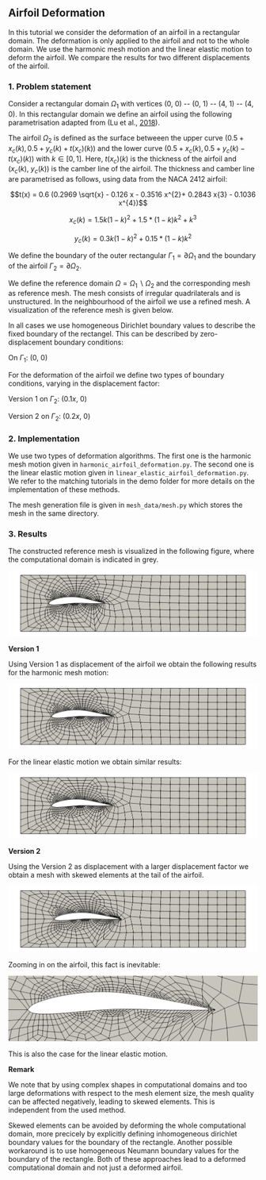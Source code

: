 ## Airfoil Deformation ##

In this tutorial we consider the deformation of an airfoil in a rectangular domain. 
The deformation is only applied to the airfoil and not to the whole domain.
We use the harmonic mesh motion and the linear elastic motion to deform the airfoil. We compare the results for two different displacements of the airfoil.

### 1. Problem statement

Consider a rectangular domain $\Omega_1$ with vertices (0, 0) -- (0, 1) -- (4, 1) -- (4, 0). In this rectangular domain we define an airfoil using the following parametrisation adapted from (Lu et al., [2018](https://doi.org/10.1016/j.ast.2018.04.025)).

The airfoil $\Omega_2$ is defined as the surface betweeen the upper curve  $(0.5+x_c(k), 0.5 + y_c(k) + t(x_c)(k))$ and the lower curve $(0.5+x_c(k), 0.5 + y_c(k) - t(x_c)(k))$ with $k \in [0,1]$. Here, $t(x_c)(k)$ is the thickness of the airfoil and $(x_c(k), \ y_c(k))$ is the camber line of the airfoil. The thickness and camber line are parametrised as follows, using data from the NACA 2412 airfoil: 

$$t(x) = 0.6 (0.2969 \sqrt{x} - 0.126 x - 0.3516 x^{2}+ 0.2843 x{3} - 0.1036 x^{4})$$

$$x_c(k) = 1.5 k (1-k)^{2} + 1.5 * (1-k) k^{2} + k^{3}$$

$$y_c(k) = 0.3 k (1-k)^{2} + 0.15 * (1-k) k^{2}$$

We define the boundary of the outer rectangular $\Gamma_1 = \partial \Omega_1$ and the boundary of the airfoil $\Gamma_2 = \partial \Omega_2$.

We define the reference domain $\Omega = \Omega_1 \backslash \Omega_2$ and the corresponding mesh as reference mesh. The mesh consists of irregular quadrilaterals and is unstructured. In the neighbourhood of the airfoil we use a refined mesh. A visualization of the reference mesh is given below.

In all cases we use homogeneous Dirichlet boundary values to describe the fixed boundary of the rectangel. This can be described by zero-displacement boundary conditions:

On $\Gamma_1: \ (0, \ 0)$

For the deformation of the airfoil we define two types of boundary conditions, varying in the displacement factor:

Version 1 on $\Gamma_2: \ (0.1 x, \ 0)$

Version 2 on $\Gamma_2: \ (0.2 x, \ 0)$

### 2. Implementation

We use two types of deformation algorithms. The first one is the harmonic mesh motion given in ```harmonic_airfoil_deformation.py```. The second one is the linear elastic motion given in ```linear_elastic_airfoil_deformation.py```. We refer to the matching tutorials in the demo folder for more details on the implementation of these methods.

The mesh generation file is given in ```mesh_data/mesh.py``` which stores the mesh in the same directory.

### 3. Results

The constructed reference mesh is visualized in the following figure, where the computational domain is indicated in grey.

![Reference mesh](mesh_data/reference_mesh.png)

**Version 1**

Using Version 1 as displacement of the airfoil we obtain the following results for the harmonic mesh motion:

![Harmonic mesh motion](mesh_data/harmonic_working.png)

For the linear elastic motion we obtain similar results:

![Linear elastic motion](mesh_data/linear_working.png)


**Version 2**

Using the Version 2 as displacement with a larger displacement factor we obtain a mesh with skewed elements at the tail of the airfoil.

![Harmonic mesh motion](mesh_data/harmonic_skewed.png)

Zooming in on the airfoil, this fact is inevitable:

![Harmonic mesh motion](mesh_data/harmonic_skewed_zoom.png)

This is also the case for the linear elastic motion.

**Remark**

We note that by using complex shapes in computational domains and too large deformations with respect to the mesh element size, the mesh quality can be affected negatively, leading to skewed elements. This is independent from the used method.

Skewed elements can be avoided by deforming the whole computational domain, more precicely by explicitly defining inhomogeneous dirichlet boundary values for the boundary of the rectangle. Another possible workaround is to use homogeneous Neumann boundary values for the boundary of the rectangle. Both of these approaches lead to a deformed computational domain and not just a deformed airfoil.
